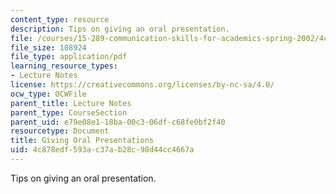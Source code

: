 ```yaml
---
content_type: resource
description: Tips on giving an oral presentation.
file: /courses/15-289-communication-skills-for-academics-spring-2002/4c878edf593ac37ab28c98d44cc4667a_289presentation.pdf
file_size: 108924
file_type: application/pdf
learning_resource_types:
- Lecture Notes
license: https://creativecommons.org/licenses/by-nc-sa/4.0/
ocw_type: OCWFile
parent_title: Lecture Notes
parent_type: CourseSection
parent_uid: e79e08e1-18ba-00c3-06df-c68fe0bf2f40
resourcetype: Document
title: Giving Oral Presentations
uid: 4c878edf-593a-c37a-b28c-98d44cc4667a
---
```

Tips on giving an oral presentation.